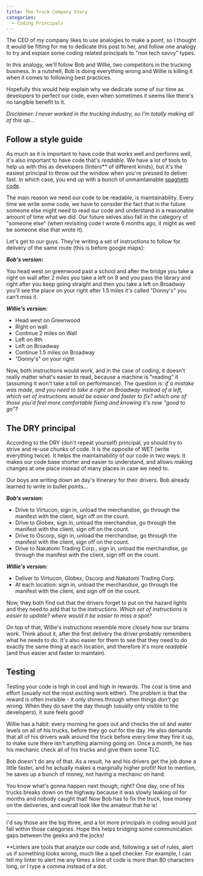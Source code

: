 ```yaml
---
title: The Truck Company Story
categories:
  - Coding Principals
---
```


The CEO of my company likes to use analogies to make a point, so I thought it would be fitting for me to dedicate this post to her,
and follow one analogy to try and explain some coding related principals to "non tech savvy" types.

In this analogy, we'll follow Bob and Willie, two competitors in the trucking business. In a nutshell, Bob is doing everything wrong and Willie is killing it when it comes to following best practices.

Hopefully this would help explain why we dedicate some of our time as developers to perfect our code, even when sometimes it seems like there's no tangible benefit to it.

_Disclaimer: I never worked in the trucking industry, so I'm totally making all of this up..._

## Follow a style guide

As much as it is important to have code that works well and performs well, it's also important to have code that's _readable_. We have a lot of tools to help us with this as developers (linters\*\* of different kinds), but it's the easiest principal to throw out the window when you're pressed to deliver fast. In which case, you end up with a bunch of unmaintainable [spaghetti code](https://en.wikipedia.org/wiki/Spaghetti_code).

The main reason we need our code to be readable, is maintainability. Every time we write some code, we have to consider the fact that in the future someone else might need to read our code and understand in a reasonable amount of time what we did. Our future selves also fall in the category of "someone else" (when revisiting code I wrote 6 months ago, it might as well be someone else that wrote it).

Let's get to our guys. They're writing a set of instructions to follow for delivery of the same route (this is before google maps):

**_Bob's version:_**

You head west on greenwood past a school and after the bridge you take a right on wall after 2 miles you take a left on 8 and you pass the library and right after you keep going straight and then you take a left on Broadway you'll see the place on your right after 1.5 miles it's called "Donny's" you can't miss it.

**_Willie's version:_**

- Head west on Greenwood
- Right on wall
- Continue 2 miles on Wall
- Left on 8th
- Left on Broadway
- Continue 1.5 miles on Broadway
- "Donny's" on your right

Now, both instructions would work, and in the case of coding, it doesn't really matter what's easier to read, because a machine is "reading" it (assuming it won't take a toll on performance). The question is: _if a mistake was made, and you need to take a right on Broadway instead of a left, which set of instructions would be easier and faster to fix? which one of those you'd feel more comfortable fixing and knowing it's now "good to go"?_

## The DRY principal

According to the DRY (don't repeat yourself) principal, yo should try to strive and re-use chunks of code. It is the opposite of WET (write everything twice). It helps the maintainability of our code in two ways: it makes our code base shorter and easier to understand, and allows making changes at one place instead of many places in case we need to.

Our boys are writing down an day's itinerary for their drivers. Bob already learned to write in bullet points...

**_Bob's version:_**

- Drive to Virtucon, sign in, unload the merchandise, go through the manifest with the client, sign off on the count.
- Drive to Globex, sign in, unload the merchandise, go through the manifest with the client, sign off on the count.
- Drive to Oscorp, sign in, unload the merchandise, go through the manifest with the client, sign off on the count.
- Drive to Nakatomi Trading Corp., sign in, unload the merchandise, go through the manifest with the client, sign off on the count.

**_Willie's version:_**

- Deliver to Virtucon, Globex, Oscorp and Nakatomi Trading Corp.
- At each location: sign in, unload the merchandise, go through the manifest with the client, and sign off on the count.

Now, they both find out that the drivers forget to put on the hazard lights and they need to add that to the instructions. _Which set of instructions is easier to update? where would it be easier to miss a spot?_

On top of that, Willie's instructions resemble more closely how our brains work. Think about it, after the first delivery the driver probably remembers what he needs to do. It's also easier for them to see that they need to do exactly the same thing at each location, and therefore it's more _readable_ (and thus easier and faster to maintain).

## Testing

Testing your code is high in cost and high in rewards. The cost is time and effort (usually not the most exciting work either). The problem is that the reward is often invisible - it only shines through when things _don't_ go wrong. When they do save the day though (usually only visible to the developers), it sure feels good!

Willie has a habit: every morning he goes out and checks the oil and water levels on all of his trucks, before they go out for the day. He also demands that all of his drivers walk around the truck before every time they fire it up, to make sure there isn't anything alarming going on. Once a month, he has his mechanic check all of his trucks and give them some TLC.

Bob doesn't do any of that. As a result, he and his drivers get the job done a little faster, and he actually makes a marginally higher profit! Not to mention, he saves up a bunch of money, not having a mechanic on hand.

You know what's gonna happen next though, right? One day, one of his trucks breaks down on the highway because it was slowly leaking oil for months and nobody caught that! Now Bob has to fix the truck, lose money on the deliveries, and overall look like the amateur that he is!

---

I'd say those are the big three, and a lot more principals in coding would just fall within those categories. Hope this helps bridging some communication gaps between the geeks and the jocks!

\*\*Linters are tools that analyze our code and, following a set of rules, alert us if something looks wrong, much like a spell checker. For example, I can tell my linter to alert me any times a line of code is more than 80 characters long, or I type a comma instead of a dot.
